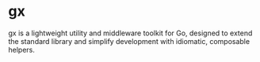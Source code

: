 # gx
gx is a lightweight utility and middleware toolkit for Go, designed to extend the standard library and simplify development with idiomatic, composable helpers.
